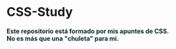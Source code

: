 # CSS-Study

<p style="font-size=36px; font-weight: bold; color: #082824;">
Este repositorio está formado por mis apuntes de CSS.<br>
No es más que una "chuleta" para mi.
</p>
